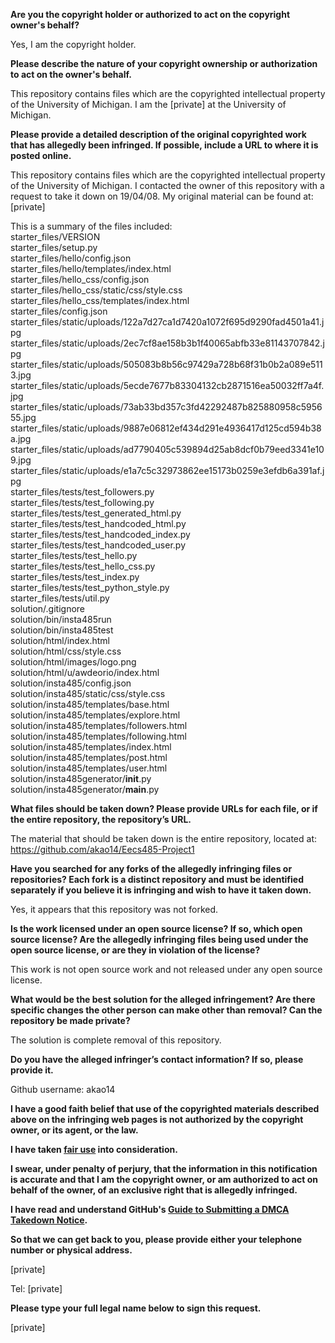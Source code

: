 **Are you the copyright holder or authorized to act on the copyright owner's behalf?**  
  
Yes, I am the copyright holder.  
  
**Please describe the nature of your copyright ownership or authorization to act on the owner's behalf.**  
  
This repository contains files which are the copyrighted intellectual property of the University of Michigan. I am the [private] at the University of Michigan.  
  
**Please provide a detailed description of the original copyrighted work that has allegedly been infringed. If possible, include a URL to where it is posted online.**  
  
This repository contains files which are the copyrighted intellectual property of the University of Michigan. I contacted the owner of this repository with a request to take it down on 19/04/08. My original material can be found at: [private]  
  
This is a summary of the files included:    
starter_files/VERSION    
starter_files/setup.py    
starter_files/hello/config.json    
starter_files/hello/templates/index.html    
starter_files/hello_css/config.json    
starter_files/hello_css/static/css/style.css    
starter_files/hello_css/templates/index.html    
starter_files/config.json    
starter_files/static/uploads/122a7d27ca1d7420a1072f695d9290fad4501a41.jpg  
starter_files/static/uploads/2ec7cf8ae158b3b1f40065abfb33e81143707842.jpg  
starter_files/static/uploads/505083b8b56c97429a728b68f31b0b2a089e5113.jpg  
starter_files/static/uploads/5ecde7677b83304132cb2871516ea50032ff7a4f.jpg  
starter_files/static/uploads/73ab33bd357c3fd42292487b825880958c595655.jpg  
starter_files/static/uploads/9887e06812ef434d291e4936417d125cd594b38a.jpg  
starter_files/static/uploads/ad7790405c539894d25ab8dcf0b79eed3341e109.jpg  
starter_files/static/uploads/e1a7c5c32973862ee15173b0259e3efdb6a391af.jpg  
starter_files/tests/test_followers.py  
starter_files/tests/test_following.py  
starter_files/tests/test_generated_html.py  
starter_files/tests/test_handcoded_html.py  
starter_files/tests/test_handcoded_index.py  
starter_files/tests/test_handcoded_user.py  
starter_files/tests/test_hello.py  
starter_files/tests/test_hello_css.py  
starter_files/tests/test_index.py  
starter_files/tests/test_python_style.py  
starter_files/tests/util.py  
solution/.gitignore  
solution/bin/insta485run  
solution/bin/insta485test  
solution/html/index.html  
solution/html/css/style.css  
solution/html/images/logo.png  
solution/html/u/awdeorio/index.html  
solution/insta485/config.json  
solution/insta485/static/css/style.css  
solution/insta485/templates/base.html  
solution/insta485/templates/explore.html  
solution/insta485/templates/followers.html  
solution/insta485/templates/following.html  
solution/insta485/templates/index.html  
solution/insta485/templates/post.html  
solution/insta485/templates/user.html  
solution/insta485generator/__init__.py  
solution/insta485generator/__main__.py  
  
**What files should be taken down? Please provide URLs for each file, or if the entire repository, the repository’s URL.**  
  
The material that should be taken down is the entire repository, located at:  
https://github.com/akao14/Eecs485-Project1  
  
**Have you searched for any forks of the allegedly infringing files or repositories? Each fork is a distinct repository and must be identified separately if you believe it is infringing and wish to have it taken down.**  
  
Yes, it appears that this repository was not forked.  
  
**Is the work licensed under an open source license? If so, which open source license? Are the allegedly infringing files being used under the open source license, or are they in violation of the license?**  
  
This work is not open source work and not released under any open source license.  
  
**What would be the best solution for the alleged infringement? Are there specific changes the other person can make other than removal? Can the repository be made private?**  
  
The solution is complete removal of this repository.  
  
**Do you have the alleged infringer’s contact information? If so, please provide it.**  
  
Github username: akao14  
  
**I have a good faith belief that use of the copyrighted materials described above on the infringing web pages is not authorized by the copyright owner, or its agent, or the law.**  
  
**I have taken <a href="https://www.lumendatabase.org/topics/22">fair use</a> into consideration.**  
  
**I swear, under penalty of perjury, that the information in this notification is accurate and that I am the copyright owner, or am authorized to act on behalf of the owner, of an exclusive right that is allegedly infringed.**  
  
**I have read and understand GitHub's <a href="https://help.github.com/articles/guide-to-submitting-a-dmca-takedown-notice/">Guide to Submitting a DMCA Takedown Notice</a>.**  
  
**So that we can get back to you, please provide either your telephone number or physical address.**  
  
[private]    
  
Tel: [private]    
  
**Please type your full legal name below to sign this request.**  
  
[private]    
